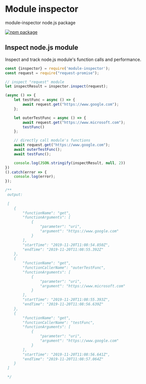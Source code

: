 # Module inspector
module-inspector node.js package

[![npm package](https://nodei.co/npm/module-inspector.png?downloads=true&downloadRank=true&stars=true)](https://nodei.co/npm/request/)

## Inspect node.js module

Inspect and track node.js module's function calls and performance.

```js
const {inspector} = require('module-inspector');
const request = require("request-promise");

// inspect "request" module
let inspectResult = inspector.inspect(request);

(async () => {
    let testFunc = async () => {
        await request.get("https://www.google.com");
    };

    let outerTestFunc = async () => {
        await request.get("https://www.microsoft.com");
        testFunc()
    };

    // directly call module's functions
    await request.get("https://www.google.com");
    await outerTestFunc();
    await testFunc();

    console.log(JSON.stringify(inspectResult, null, 2))
})
().catch(error => {
    console.log(error);
});

/**
 output:
 
 [
    {
        "functionName": "get",
        "functionArguments": [
            {
                "parameter": "uri",
                "argument": "https://www.google.com"
            }
        ],
        "startTime": "2019-11-20T11:08:54.850Z",
        "endTime": "2019-11-20T11:08:55.392Z"
    },
    {
        "functionName": "get",
        "functionCallerName": "outerTestFunc",
        "functionArguments": [
            {
                "parameter": "uri",
                "argument": "https://www.microsoft.com"
            }
        ],
        "startTime": "2019-11-20T11:08:55.393Z",
        "endTime": "2019-11-20T11:08:56.639Z"
    },
    {
        "functionName": "get",
        "functionCallerName": "testFunc",
        "functionArguments": [
            {
                "parameter": "uri",
                "argument": "https://www.google.com"
            }
        ],
        "startTime": "2019-11-20T11:08:56.641Z",
        "endTime": "2019-11-20T11:08:57.064Z"
    }
 ]

 */
```